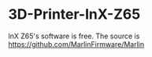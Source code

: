 # 3D-Printer-lnX-Z65
lnX Z65's software is free.
The source is https://github.com/MarlinFirmware/Marlin
